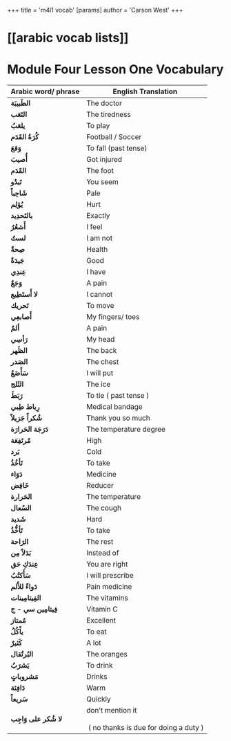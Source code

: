 +++
 title = 'm4l1 vocab'
[params]
	author = 'Carson West'
+++
# [[arabic vocab lists]]
# Module Four Lesson One Vocabulary

| **Arabic word/ phrase** | **English Translation**                                        |
| ----------------------- | -------------------------------------------------------------- |
| **الطَبيبَة**           | The doctor                                                     |
| **التَعَب**             | The tiredness                                                  |
| **يلعَبُ**              | To play                                                        |
| **كُرَةُ القَدَم**      | Football / Soccer                                              |
| **وَقعَ**               | To fall (past tense)                                           |
| **أُصيبَ**              | Got injured                                                    |
| **القَدَم**             | The foot                                                       |
| **تَبدُو**              | You seem                                                       |
| **شَاحِباً**            | Pale                                                           |
| **يُؤلِم**              | Hurt                                                           |
| **بالتَحدِيد**          | Exactly                                                        |
| **أَشعُرُ**             | I feel                                                         |
| **لستُ**                | I am not                                                       |
| **صِحةٌ**               | Health                                                         |
| **جَيدَةٌ**             | Good                                                           |
| **عِندِي**              | I have                                                         |
| **وَجَعٌ**              | A pain                                                         |
| **لا أَستَطِيع**        | I cannot                                                       |
| **تَحريك**              | To move                                                        |
| **أَصابعِي**            | My fingers/ toes                                               |
| **ألمٌ**                | A pain                                                         |
| **رَأسِي**              | My head                                                        |
| **الظَهر**              | The back                                                       |
| **الصَدر**              | The chest                                                      |
| **سَأَضَعُ**            | I will put                                                     |
| **الثَلج**              | The ice                                                        |
| **رَبَطَ**              | To tie ( past tense )                                          |
| **رِباط طِبي**          | Medical bandage                                                |
| **شُكراً جَزيلاً**      | Thank you so much                                              |
| **دَرَجَة الحَرارَة**   | The temperature degree                                         |
| **مُرتَفِعَة**          | High                                                           |
| **بَرد**                | Cold                                                           |
| **تَأخُذُ**             | To take                                                        |
| **دَوَاء**              | Medicine                                                       |
| **خَافِض**              | Reducer                                                        |
| **الحَرارة**            | The temperature                                                |
| **السُعال**             | The cough                                                      |
| **شَديد**               | Hard                                                           |
| **تَأخُّذُ**            | To take                                                        |
| **الرَاحة**             | The rest                                                       |
| **بَدَلاً مِن**         | Instead of                                                     |
| **عِندَكِ حَق**         | You are right                                                  |
| **سَأَكتُبُ**           | I will prescribe                                               |
| **دَواءً للأَلم**       | Pain medicine                                                  |
| **الفِيتامِينات**       | The vitamins                                                   |
| **فِيتامِين سي - ج**    | Vitamin C                                                      |
| **مُمتاز**              | Excellent                                                      |
| **ياْكُلُ**             | To eat                                                         |
| **كَثيرٌ**              | A lot                                                          |
| **البُرتُقال**          | The oranges                                                    |
| **يَشرَبُ**             | To drink                                                       |
| **مَشروباتٍ**           | Drinks                                                         |
| **دَافِئة**             | Warm                                                           |
| **سَريعاً**             | Quickly                                                        |
| **لا شُكر على وَاجِب**  | don’t mention it<br><br> ( no thanks is due for doing a duty ) |